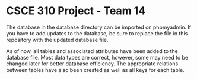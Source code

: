 # CSCE 310 Project - Team 14

The database in the database directory can be imported on phpmyadmin. If you have to add updates to the database, be sure to replace the file in this repository with the updated database file.

As of now, all tables and associated attributes have been added to the database file. Most data types are correct, however, some may need to be changed later for better database efficiency. The appropriate relations between tables have also been created as well as all keys for each table.
